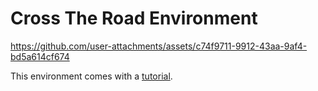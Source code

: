 # Cross The Road Environment

https://github.com/user-attachments/assets/c74f9711-9912-43aa-9af4-bd5a614cf674

This environment comes with a [tutorial](/tutorial/tutorial.md).
